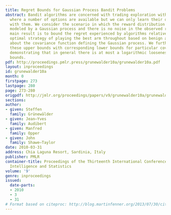```yaml
---
title: Regret Bounds for Gaussian Process Bandit Problems
abstract: Bandit algorithms are concerned with trading exploration with exploitation
  where a number of options are available but we can only learn their quality by experimenting
  with them. We consider the scenario in which the reward distribution for arms is
  modeled by a Gaussian process and there is no noise in the observed reward. Our
  main result is to bound the regret experienced by algorithms relative to the a posteriori
  optimal strategy of playing the best arm throughout based on benign assumptions
  about the covariance function defining the Gaussian process. We further complement
  these upper bounds with corresponding lower bounds for particular covariance functions
  demonstrating that in general there is at most a logarithmic looseness in our upper
  bounds.
pdf: http://proceedings.pmlr.press/grunewalder10a/grunewalder10a.pdf
layout: inproceedings
id: grunewalder10a
month: 0
firstpage: 273
lastpage: 280
page: 273-280
origpdf: http://jmlr.org/proceedings/papers/v9/grunewalder10a/grunewalder10a.pdf
sections: 
author:
- given: Steffen
  family: Grünewälder
- given: Jean–Yves
  family: Audibert
- given: Manfred
  family: Opper
- given: John
  family: Shawe–Taylor
date: 2010-03-31
address: Chia Laguna Resort, Sardinia, Italy
publisher: PMLR
container-title: Proceedings of the Thirteenth International Conference on Artificial
  Intelligence and Statistics
volume: '9'
genre: inproceedings
issued:
  date-parts:
  - 2010
  - 3
  - 31
# Format based on citeproc: http://blog.martinfenner.org/2013/07/30/citeproc-yaml-for-bibliographies/
---
```

